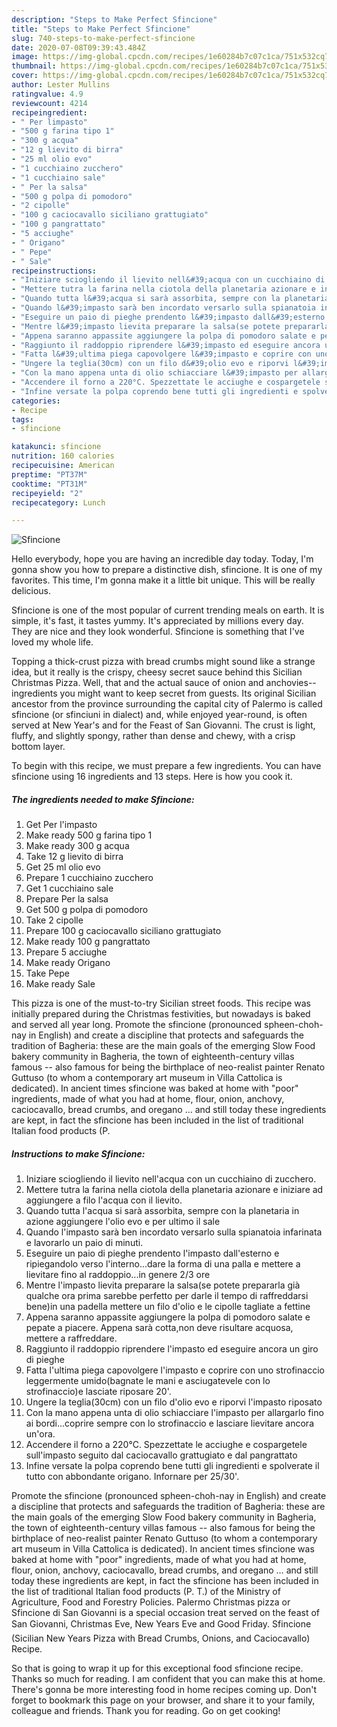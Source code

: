 ```yaml
---
description: "Steps to Make Perfect Sfincione"
title: "Steps to Make Perfect Sfincione"
slug: 740-steps-to-make-perfect-sfincione
date: 2020-07-08T09:39:43.484Z
image: https://img-global.cpcdn.com/recipes/1e60284b7c07c1ca/751x532cq70/sfincione-recipe-main-photo.jpg
thumbnail: https://img-global.cpcdn.com/recipes/1e60284b7c07c1ca/751x532cq70/sfincione-recipe-main-photo.jpg
cover: https://img-global.cpcdn.com/recipes/1e60284b7c07c1ca/751x532cq70/sfincione-recipe-main-photo.jpg
author: Lester Mullins
ratingvalue: 4.9
reviewcount: 4214
recipeingredient:
- " Per limpasto"
- "500 g farina tipo 1"
- "300 g acqua"
- "12 g lievito di birra"
- "25 ml olio evo"
- "1 cucchiaino zucchero"
- "1 cucchiaino sale"
- " Per la salsa"
- "500 g polpa di pomodoro"
- "2 cipolle"
- "100 g caciocavallo siciliano grattugiato"
- "100 g pangrattato"
- "5 acciughe"
- " Origano"
- " Pepe"
- " Sale"
recipeinstructions:
- "Iniziare sciogliendo il lievito nell&#39;acqua con un cucchiaino di zucchero."
- "Mettere tutra la farina nella ciotola della planetaria azionare e iniziare ad aggiungere a filo l&#39;acqua con il lievito."
- "Quando tutta l&#39;acqua si sarà assorbita, sempre con la planetaria in azione aggiungere l&#39;olio evo e per ultimo il sale"
- "Quando l&#39;impasto sarà ben incordato versarlo sulla spianatoia infarinata e lavorarlo un paio di minuti."
- "Eseguire un paio di pieghe prendento l&#39;impasto dall&#39;esterno e ripiegandolo verso l&#39;interno...dare la forma di una palla e mettere a lievitare fino al raddoppio...in genere 2/3 ore"
- "Mentre l&#39;impasto lievita preparare la salsa(se potete prepararla già qualche ora prima sarebbe perfetto per darle il tempo di raffreddarsi bene)in una padella mettere un filo d&#39;olio e le cipolle tagliate a fettine"
- "Appena saranno appassite aggiungere la polpa di pomodoro salate e pepate a piacere. Appena sarà cotta,non deve risultare acquosa, mettere a raffreddare."
- "Raggiunto il raddoppio riprendere l&#39;impasto ed eseguire ancora un giro di pieghe"
- "Fatta l&#39;ultima piega capovolgere l&#39;impasto e coprire con uno strofinaccio leggermente umido(bagnate le mani e asciugatevele con lo strofinaccio)e lasciate riposare 20&#39;."
- "Ungere la teglia(30cm) con un filo d&#39;olio evo e riporvi l&#39;impasto riposato"
- "Con la mano appena unta di olio schiacciare l&#39;impasto per allargarlo fino ai bordi...coprire sempre con lo strofinaccio e lasciare lievitare ancora un&#39;ora."
- "Accendere il forno a 220°C. Spezzettate le acciughe e cospargetele sull&#39;impasto seguito dal caciocavallo grattugiato e dal pangrattato"
- "Infine versate la polpa coprendo bene tutti gli ingredienti e spolverate il tutto con abbondante origano. Infornare per 25/30&#39;."
categories:
- Recipe
tags:
- sfincione

katakunci: sfincione 
nutrition: 160 calories
recipecuisine: American
preptime: "PT37M"
cooktime: "PT31M"
recipeyield: "2"
recipecategory: Lunch

---
```



![Sfincione](https://img-global.cpcdn.com/recipes/1e60284b7c07c1ca/751x532cq70/sfincione-recipe-main-photo.jpg)

Hello everybody, hope you are having an incredible day today. Today, I'm gonna show you how to prepare a distinctive dish, sfincione. It is one of my favorites. This time, I'm gonna make it a little bit unique. This will be really delicious.

Sfincione is one of the most popular of current trending meals on earth. It is simple, it's fast, it tastes yummy. It's appreciated by millions every day. They are nice and they look wonderful. Sfincione is something that I've loved my whole life.

Topping a thick-crust pizza with bread crumbs might sound like a strange idea, but it really is the crispy, cheesy secret sauce behind this Sicilian Christmas Pizza. Well, that and the actual sauce of onion and anchovies--ingredients you might want to keep secret from guests. Its original Sicilian ancestor from the province surrounding the capital city of Palermo is called sfincione (or sfinciuni in dialect) and, while enjoyed year-round, is often served at New Year&#39;s and for the Feast of San Giovanni. The crust is light, fluffy, and slightly spongy, rather than dense and chewy, with a crisp bottom layer.


To begin with this recipe, we must prepare a few ingredients. You can have sfincione using 16 ingredients and 13 steps. Here is how you cook it.

<!--inarticleads1-->

##### The ingredients needed to make Sfincione:

1. Get  Per l&#39;impasto
1. Make ready 500 g farina tipo 1
1. Make ready 300 g acqua
1. Take 12 g lievito di birra
1. Get 25 ml olio evo
1. Prepare 1 cucchiaino zucchero
1. Get 1 cucchiaino sale
1. Prepare  Per la salsa
1. Get 500 g polpa di pomodoro
1. Take 2 cipolle
1. Prepare 100 g caciocavallo siciliano grattugiato
1. Make ready 100 g pangrattato
1. Prepare 5 acciughe
1. Make ready  Origano
1. Take  Pepe
1. Make ready  Sale


This pizza is one of the must-to-try Sicilian street foods. This recipe was initially prepared during the Christmas festivities, but nowadays is baked and served all year long. Promote the sfincione (pronounced spheen-choh-nay in English) and create a discipline that protects and safeguards the tradition of Bagheria: these are the main goals of the emerging Slow Food bakery community in Bagheria, the town of eighteenth-century villas famous -- also famous for being the birthplace of neo-realist painter Renato Guttuso (to whom a contemporary art museum in Villa Cattolica is dedicated). In ancient times sfincione was baked at home with &#34;poor&#34; ingredients, made of what you had at home, flour, onion, anchovy, caciocavallo, bread crumbs, and oregano … and still today these ingredients are kept, in fact the sfincione has been included in the list of traditional Italian food products (P. 

<!--inarticleads2-->

##### Instructions to make Sfincione:

1. Iniziare sciogliendo il lievito nell&#39;acqua con un cucchiaino di zucchero.
1. Mettere tutra la farina nella ciotola della planetaria azionare e iniziare ad aggiungere a filo l&#39;acqua con il lievito.
1. Quando tutta l&#39;acqua si sarà assorbita, sempre con la planetaria in azione aggiungere l&#39;olio evo e per ultimo il sale
1. Quando l&#39;impasto sarà ben incordato versarlo sulla spianatoia infarinata e lavorarlo un paio di minuti.
1. Eseguire un paio di pieghe prendento l&#39;impasto dall&#39;esterno e ripiegandolo verso l&#39;interno...dare la forma di una palla e mettere a lievitare fino al raddoppio...in genere 2/3 ore
1. Mentre l&#39;impasto lievita preparare la salsa(se potete prepararla già qualche ora prima sarebbe perfetto per darle il tempo di raffreddarsi bene)in una padella mettere un filo d&#39;olio e le cipolle tagliate a fettine
1. Appena saranno appassite aggiungere la polpa di pomodoro salate e pepate a piacere. Appena sarà cotta,non deve risultare acquosa, mettere a raffreddare.
1. Raggiunto il raddoppio riprendere l&#39;impasto ed eseguire ancora un giro di pieghe
1. Fatta l&#39;ultima piega capovolgere l&#39;impasto e coprire con uno strofinaccio leggermente umido(bagnate le mani e asciugatevele con lo strofinaccio)e lasciate riposare 20&#39;.
1. Ungere la teglia(30cm) con un filo d&#39;olio evo e riporvi l&#39;impasto riposato
1. Con la mano appena unta di olio schiacciare l&#39;impasto per allargarlo fino ai bordi...coprire sempre con lo strofinaccio e lasciare lievitare ancora un&#39;ora.
1. Accendere il forno a 220°C. Spezzettate le acciughe e cospargetele sull&#39;impasto seguito dal caciocavallo grattugiato e dal pangrattato
1. Infine versate la polpa coprendo bene tutti gli ingredienti e spolverate il tutto con abbondante origano. Infornare per 25/30&#39;.


Promote the sfincione (pronounced spheen-choh-nay in English) and create a discipline that protects and safeguards the tradition of Bagheria: these are the main goals of the emerging Slow Food bakery community in Bagheria, the town of eighteenth-century villas famous -- also famous for being the birthplace of neo-realist painter Renato Guttuso (to whom a contemporary art museum in Villa Cattolica is dedicated). In ancient times sfincione was baked at home with &#34;poor&#34; ingredients, made of what you had at home, flour, onion, anchovy, caciocavallo, bread crumbs, and oregano … and still today these ingredients are kept, in fact the sfincione has been included in the list of traditional Italian food products (P. T.) of the Ministry of Agriculture, Food and Forestry Policies. Palermo Christmas pizza or Sfincione di San Giovanni is a special occasion treat served on the feast of San Giovanni, Christmas Eve, New Years Eve and Good Friday. Sfincione (Sicilian New Years Pizza with Bread Crumbs, Onions, and Caciocavallo) Recipe. 

So that is going to wrap it up for this exceptional food sfincione recipe. Thanks so much for reading. I am confident that you can make this at home. There's gonna be more interesting food in home recipes coming up. Don't forget to bookmark this page on your browser, and share it to your family, colleague and friends. Thank you for reading. Go on get cooking!

